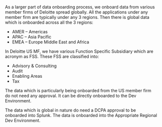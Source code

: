       
As a larger part of data onboarding process, we onboard data from various member firms of Deloitte spread globally. All the applications under any member firm are typically under any 3 regions. Then there is global data which is onboarded across all the 3 regions:
- AMER – Americas
- APAC – Asia Pacific
- EMEA – Europe Middle East and Africa

In Deloitte US MF, we have various Function Specific Subsidiary which are acronym as FSS. These FSS are classified into:
- Advisory & Consulting
- Audit
- Enabling Areas
- Tax

The data which is particularly being onboarded from the US member firm do not need any approval. It can be directly onboarded to the Dev Environment.

The data which is global in nature do need a DCPA approval to be onboarded into Splunk. The data is onboarded into the Appropriate Regional Dev Environment.